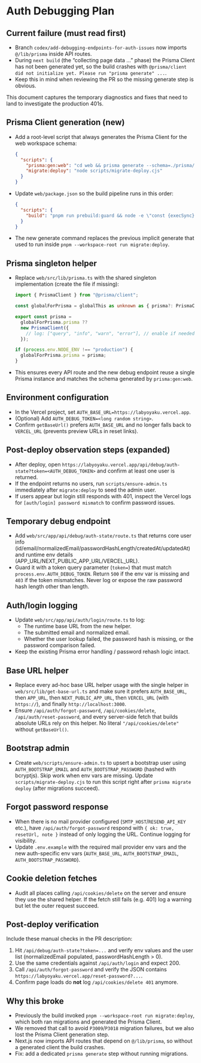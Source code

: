 # Auth Debugging Plan

## Current failure (must read first)

- Branch `codex/add-debugging-endpoints-for-auth-issues` now imports `@/lib/prisma` inside API routes.
- During `next build` (the “collecting page data …” phase) the Prisma Client has not been generated yet, so the build crashes with `@prisma/client did not initialize yet. Please run "prisma generate" ...`.
- Keep this in mind when reviewing the PR so the missing generate step is obvious.

This document captures the temporary diagnostics and fixes that need to land to investigate the production 401s.

## Prisma Client generation (new)

- Add a root-level script that always generates the Prisma Client for the web workspace schema:

  ```json
  {
    "scripts": {
      "prisma:gen:web": "cd web && prisma generate --schema=./prisma/schema.prisma",
      "migrate:deploy": "node scripts/migrate-deploy.cjs"
    }
  }
  ```
- Update `web/package.json` so the build pipeline runs in this order:

  ```json
  {
    "scripts": {
      "build": "pnpm run prebuild:guard && node -e \"const {execSync}=require('node:child_process'); const run=c=>execSync(c,{stdio:'inherit',shell:true}); run('pnpm exec tsx scripts/assert-env.ts'); run('pnpm --workspace-root run prisma:gen:web'); run('next build');\""
    }
  }
  ```
- The new generate command replaces the previous implicit generate that used to run inside `pnpm --workspace-root run migrate:deploy`.

## Prisma singleton helper

- Replace `web/src/lib/prisma.ts` with the shared singleton implementation (create the file if missing):

  ```ts
  import { PrismaClient } from "@prisma/client";

  const globalForPrisma = globalThis as unknown as { prisma?: PrismaClient };

  export const prisma =
    globalForPrisma.prisma ??
    new PrismaClient({
      // log: ["query", "info", "warn", "error"], // enable if needed
    });

  if (process.env.NODE_ENV !== "production") {
    globalForPrisma.prisma = prisma;
  }
  ```
- This ensures every API route and the new debug endpoint reuse a single Prisma instance and matches the schema generated by `prisma:gen:web`.

## Environment configuration

- In the Vercel project, set `AUTH_BASE_URL=https://labyoyaku.vercel.app`.
- (Optional) Add `AUTH_DEBUG_TOKEN=<long random string>`.
- Confirm `getBaseUrl()` prefers `AUTH_BASE_URL` and no longer falls back to `VERCEL_URL` (prevents preview URLs in reset links).

## Post-deploy observation steps (expanded)

- After deploy, open `https://labyoyaku.vercel.app/api/debug/auth-state?token=<AUTH_DEBUG_TOKEN>` and confirm at least one user is returned.
- If the endpoint returns no users, run `scripts/ensure-admin.ts` immediately after `migrate:deploy` to seed the admin user.
- If users appear but login still responds with 401, inspect the Vercel logs for `[auth/login] password mismatch` to confirm password issues.

## Temporary debug endpoint
- Add `web/src/app/api/debug/auth-state/route.ts` that returns core user info (id/email/normalizedEmail/passwordHashLength/createdAt/updatedAt) and runtime env details (APP_URL/NEXT_PUBLIC_APP_URL/VERCEL_URL).
- Guard it with a token query parameter (`token=`) that must match `process.env.AUTH_DEBUG_TOKEN`. Return `500` if the env var is missing and `403` if the token mismatches. Never log or expose the raw password hash length other than length.

## Auth/login logging
- Update `web/src/app/api/auth/login/route.ts` to log:
  - The runtime base URL from the new helper.
  - The submitted email and normalized email.
  - Whether the user lookup failed, the password hash is missing, or the password comparison failed.
- Keep the existing Prisma error handling / password rehash logic intact.

## Base URL helper
- Replace every ad-hoc base URL helper usage with the single helper in `web/src/lib/get-base-url.ts` and make sure it prefers `AUTH_BASE_URL`, then `APP_URL`, then `NEXT_PUBLIC_APP_URL`, then `VERCEL_URL` (with `https://`), and finally `http://localhost:3000`.
- Ensure `/api/auth/forgot-password`, `/api/cookies/delete`, `/api/auth/reset-password`, and every server-side fetch that builds absolute URLs rely on this helper. No literal `"/api/cookies/delete"` without `getBaseUrl()`.

## Bootstrap admin
- Create `web/scripts/ensure-admin.ts` to upsert a bootstrap user using `AUTH_BOOTSTRAP_EMAIL` and `AUTH_BOOTSTRAP_PASSWORD` (hashed with bcryptjs). Skip work when env vars are missing. Update `scripts/migrate-deploy.cjs` to run this script right after `prisma migrate deploy` (after migrations succeed).

## Forgot password response
- When there is no mail provider configured (`SMTP_HOST`/`RESEND_API_KEY` etc.), have `/api/auth/forgot-password` respond with `{ ok: true, resetUrl, note }` instead of only logging the URL. Continue logging for visibility.
- Update `.env.example` with the required mail provider env vars and the new auth-specific env vars (`AUTH_BASE_URL`, `AUTH_BOOTSTRAP_EMAIL`, `AUTH_BOOTSTRAP_PASSWORD`).

## Cookie deletion fetches
- Audit all places calling `/api/cookies/delete` on the server and ensure they use the shared helper. If the fetch still fails (e.g. 401) log a warning but let the outer request succeed.

## Post-deploy verification
Include these manual checks in the PR description:
1. Hit `/api/debug/auth-state?token=...` and verify env values and the user list (normalizedEmail populated, passwordHashLength > 0).
2. Use the same credentials against `/api/auth/login` and expect 200.
3. Call `/api/auth/forgot-password` and verify the JSON contains `https://labyoyaku.vercel.app/reset-password?...`.
4. Confirm page loads do **not** log `/api/cookies/delete 401` anymore.

## Why this broke

- Previously the build invoked `pnpm --workspace-root run migrate:deploy`, which both ran migrations and generated the Prisma Client.
- We removed that call to avoid `P3009`/`P3018` migration failures, but we also lost the Prisma Client generation step.
- Next.js now imports API routes that depend on `@/lib/prisma`, so without a generated client the build crashes.
- Fix: add a dedicated `prisma generate` step without running migrations.
